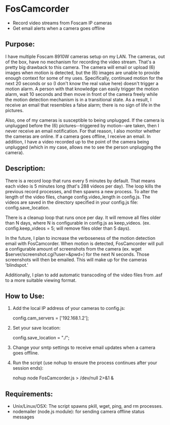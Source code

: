 FosCamcorder
=====

- Record video streams from Foscam IP cameras
- Get email alerts when a camera goes offline

## Purpose: 

I have multiple Foscam 8910W cameras setup on my LAN. The cameras, out of the box, have no mechanism for recording the video stream. That's a pretty big drawback to this camera. The camera will email or upload (6) images when motion is detected, but the (6) images are unable to provide enough context for some of my uses. Specifically, continued motion for the next 20 seconds or so (I don't know the real value here) doesn't trigger a motion alarm. A person with that knowledge can easily trigger the motion alarm, wait 10 seconds and then move in front of the camera freely while the motion detection mechanism is in a transitional state. As a result, I receive an email that resembles a false alarm; there is no sign of life in the pictures. 

Also, one of my cameras is susceptible to being unplugged. If the camera is unplugged before the (6) pictures--triggered by motion--are taken, then I never receive an email notification. For that reason, I also monitor whether the cameras are online. If a camera goes offline, I receive an email. In addition, I have a video recorded up to the point of the camera being unplugged (which in my case, allows me to see the person unplugging the camera).

## Description:

There is a record loop that runs every 5 minutes by default. That means each video is 5 minutes long (that's 288 videos per day). The loop kills the previous record processes, and then spawns a new process. To alter the length of the video files, change config.video_length in config.js. The videos are saved in the directory specified in your config.js file: config.save_location.

There is a cleanup loop that runs once per day. It will remove all files older than N days, where N is configurable in config.js as keep_videos. (ex. config.keep_videos = 5; will remove files older than 5 days).

In the future, I plan to increase the verboseness of the motion detection email with FosCamcorder. When motion is detected, FosCamcorder will pull a configurable amount of screenshots from the camera (ex. wget $server/screenshot.cgi?user=&pwd=) for the next N seconds. Those screenshots will then be emailed. This will make up for the cameras 'blindspot.' 

Additionally, I plan to add automatic transcoding of the video files from .asf to a more suitable viewing format.


## How to Use:
1. Add the local IP address of your cameras to config.js: 

    config.cam_servers = ['192.168.1.2'];

2. Set your save location:

    config.save_location = "./"; 

3. Change your smtp settings to receive email updates when a camera goes offline.

4. Run the script (use nohup to ensure the process continues after your session ends):

    nohup node FosCamcorder.js > /dev/null 2>&1 &

## Requirements:
* Unix/Linux/OSX: The script spawns pkill, wget, ping, and rm processes. 
* nodemailer (node.js module): for sending camera offline status messages